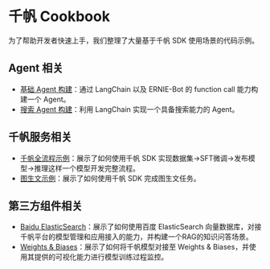 # 千帆 Cookbook

为了帮助开发者快速上手，我们整理了大量基于千帆 SDK 使用场景的代码示例。

## Agent 相关

- [基础 Agent 构建](https://github.com/baidubce/bce-qianfan-sdk/tree/main/cookbook/qianfan_agent/qianfan_agent.ipynb)：通过 LangChain 以及 ERNIE-Bot 的 function call 能力构建一个 Agent。
- [搜索 Agent 构建](https://github.com/baidubce/bce-qianfan-sdk/tree/main/cookbook/function_call_agent/function_call_agent.ipynb)：利用 LangChain 实现一个具备搜索能力的 Agent。

## 千帆服务相关

- [千帆全流程示例](https://github.com/baidubce/bce-qianfan-sdk/tree/main/cookbook/console-finetune/console-finetune.ipynb)：展示了如何使用千帆 SDK 实现数据集->SFT微调->发布模型->推理这样一个模型开发完整流程。
- [图生文示例](https://github.com/baidubce/bce-qianfan-sdk/tree/main/cookbook/text2image/text2image.ipynb)：展示了如何使用千帆 SDK 完成图生文任务。

## 第三方组件相关

- [Baidu ElasticSearch](https://github.com/baidubce/bce-qianfan-sdk/tree/main/cookbook/baidu_elasticsearch_RAG/qianfan_baidu_elasticsearch.ipynb)：展示了如何使用百度 ElasticSearch 向量数据库，对接千帆平台的模型管理和应用接入的能力，并构建一个RAG的知识问答场景。
- [Weights & Biases](https://github.com/baidubce/bce-qianfan-sdk/tree/main/cookbook/wandb/wandb.ipynb)：展示了如何将千帆模型对接至 Weights & Biases，并使用其提供的可视化能力进行模型训练过程监控。 